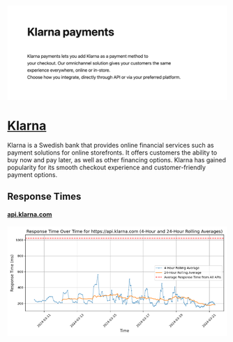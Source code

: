 [![Visit Klarna](imagePreview.png)](https://klarna.com)

# [Klarna](https://klarna.com)

Klarna is a Swedish bank that provides online financial services such as payment solutions for online storefronts. It offers customers the ability to buy now and pay later, as well as other financing options. Klarna has gained popularity for its smooth checkout experience and customer-friendly payment options.

## Response Times

#### [api.klarna.com](https://api.klarna.com)

![api.klarna.com](response-time-charts/6170692e6b6c61726e612e636f6d.png)
